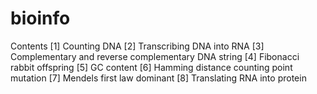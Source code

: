 # bioinfo
Contents
[1] Counting DNA
[2] Transcribing DNA into RNA
[3] Complementary and reverse complementary DNA string
[4] Fibonacci rabbit offspring
[5] GC content
[6] Hamming distance counting point mutation
[7] Mendels first law dominant
[8] Translating RNA into protein
